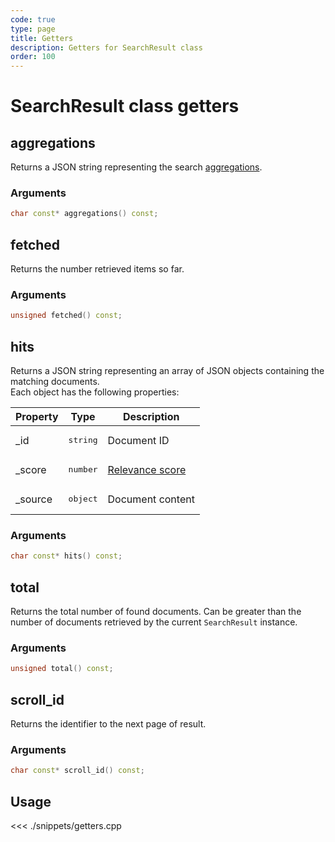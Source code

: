 ```yaml
---
code: true
type: page
title: Getters
description: Getters for SearchResult class
order: 100
---
```


# SearchResult class getters

## aggregations

Returns a JSON string representing the search [aggregations](https://www.elastic.co/guide/en/elasticsearch/reference/6.5/search-aggregations.html).

### Arguments

```cpp
char const* aggregations() const;
```

## fetched

Returns the number retrieved items so far.

### Arguments

```cpp
unsigned fetched() const;
```

## hits

Returns a JSON string representing an array of JSON objects containing the matching documents.  
Each object has the following properties:

| Property | Type              | Description                                                                                         |
| -------- | ----------------- | --------------------------------------------------------------------------------------------------- |
| \_id     | <pre>string</pre> | Document ID                                                                                         |
| \_score  | <pre>number</pre> | [Relevance score](https://www.elastic.co/guide/en/elasticsearch/guide/current/relevance-intro.html) |
| \_source | <pre>object</pre> | Document content                                                                                    |

### Arguments

```cpp
char const* hits() const;
```

## total

Returns the total number of found documents.
Can be greater than the number of documents retrieved by the current `SearchResult` instance.

### Arguments

```cpp
unsigned total() const;
```

## scroll_id

Returns the identifier to the next page of result.

### Arguments

```cpp
char const* scroll_id() const;
```

## Usage

<<< ./snippets/getters.cpp
